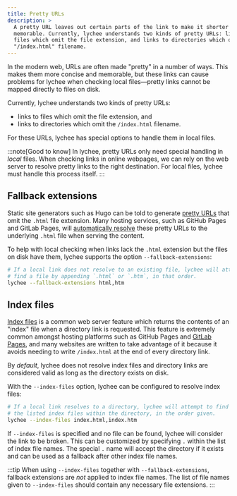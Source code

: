 ```yaml
---
title: Pretty URLs
description: >
  A pretty URL leaves out certain parts of the link to make it shorter and more
  memorable. Currently, lychee understands two kinds of pretty URLs: links to
  files which omit the file extension, and links to directories which omit the
  "/index.html" filename.
---
```


In the modern web, URLs are often made "pretty" in a number of ways. This makes
them more concise and memorable, but these links can cause problems for lychee
when checking local files&mdash;pretty links cannot be mapped directly to files
on disk.

Currently, lychee understands two kinds of pretty URLs:
- links to files which omit the file extension, and
- links to directories which omit the `/index.html` filename.

For these URLs, lychee has special options to handle them in local files.

:::note[Good to know]
In lychee, pretty URLs only need special handling in _local_ files. When
checking links in online webpages, we can rely on the web server to resolve
pretty links to the right destination. For local files, lychee must
handle this process itself.
:::

## Fallback extensions

Static site generators such as Hugo can be told to generate [pretty
URLs](https://gohugo.io/configuration/ugly-urls/) that omit the `.html` file
extension. Many hosting services, such as GitHub Pages and GitLab Pages, will
[automatically resolve][gitlab] these pretty URLs to the underlying `.html` file
when serving the content.

[gitlab]: https://docs.gitlab.com/user/project/pages/introduction/#resolving-ambiguous-urls

To help with local checking when links lack the `.html` extension but the files
on disk have them, lychee supports the option `--fallback-extensions`:

```bash
# If a local link does not resolve to an existing file, lychee will attempt to
# find a file by appending `.html` or `.htm`, in that order.
lychee --fallback-extensions html,htm
```

## Index files
[Index files](https://en.wikipedia.org/wiki/Web_server_directory_index) is a
common web server feature which returns the contents of an "index" file when a
directory link is requested. This feature is extremely common amongst hosting
platforms such as GitHub Pages and [GitLab Pages][gitlab], and many websites
are written to take advantage of it because it avoids needing to write
`/index.html` at the end of every directory link.

By *default*, lychee does not resolve index files and directory links are considered
valid as long as the directory exists on disk.

With the `--index-files` option, lychee can be configured to resolve index files:
```bash
# If a local link resolves to a directory, lychee will attempt to find one of
# the listed index files within the directory, in the order given.
lychee --index-files index.html,index.htm
```
If `--index-files` is specified and no file can be found, lychee will consider
the link to be broken. This can be customized by specifying `.` within the list
of index file names. The special `.` name will accept the directory if it exists and
can be used as a fallback after other index file names.

:::tip
When using `--index-files` together with `--fallback-extensions`, fallback
extensions are _not_ applied to index file names. The list of file names given
to `--index-files` should contain any necessary file extensions.
:::

